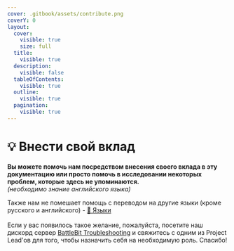 ```yaml
---
cover: .gitbook/assets/contribute.png
coverY: 0
layout:
  cover:
    visible: true
    size: full
  title:
    visible: true
  description:
    visible: false
  tableOfContents:
    visible: true
  outline:
    visible: true
  pagination:
    visible: true
---
```


# 💡 Внести свой вклад

**Вы можете помочь нам посредством внесения своего вклада в эту документацию или просто помочь в исследовании некоторых проблем, которые здесь не упоминаются.**\
_(необходимо знание английского языка)_

Также нам не помешает помощь с переводом на другие языки (кроме русского и английского) - [💬](https://emojipedia.org/speech-balloon)[ Языки](languages.md)\
\
Если у вас появилось такое желание, пожалуйста, посетите наш дискорд сервер [BattleBit Troubleshooting](https://discord.gg/xVr6rdfpuk) и свяжитесь с одним из Project Lead'ов для того, чтобы назначить себя на необходимую роль. Спасибо!
